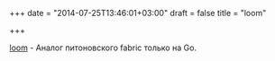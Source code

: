 +++
date = "2014-07-25T13:46:01+03:00"
draft = false
title = "loom"

+++

<p><a href="https://github.com/wingedpig/loom">loom</a>&nbsp;- Аналог питоновского fabric только на Go.</p>

